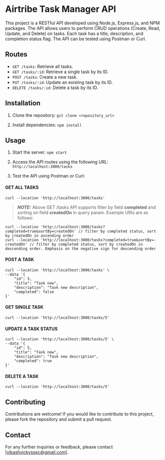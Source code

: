# Airtribe Task Manager API

This project is a RESTful API developed using Node.js, Express.js, and NPM packages. The API allows users to perform CRUD operations (Create, Read, Update, and Delete) on tasks. Each task has a title, description, and completion status flag. The API can be tested using Postman or Curl.

## Routes

- `GET /tasks`: Retrieve all tasks.
- `GET /tasks/:id`: Retrieve a single task by its ID.
- `POST /tasks`: Create a new task.
- `PUT /tasks/:id`: Update an existing task by its ID.
- `DELETE /tasks/:id`: Delete a task by its ID.

## Installation

1. Clone the repository:
``` git clone <repository_url> ```

2. Install dependencies:
``` npm install ```


## Usage

1. Start the server:
``` npm start ```

2. Access the API routes using the following URL:
``` http://localhost:3000/tasks ```

3. Test the API using Postman or Curl:

#### GET ALL TASKS

``` 
curl --location 'http://localhost:3000/tasks' 
```

> **_NOTE:_**  Above GET /tasks API supports filter by field **completed** and sorting on field **createdOn** in query param. Example URIs are as follows:

``` 
curl --location 'http://localhost:3000/tasks?completed=true&sortBy=createdOn' // filter by completed status, sort by createdOn in ascending order
curl --location 'http://localhost:3000/tasks?completed=true&sortBy=-createdOn' // filter by completed status, sort by createdOn in descending order. Emphasis on the negative sign for descending order
```


#### POST A TASK

``` 
curl --location 'http://localhost:3000/tasks' \
--data '{
    "id": 5,
    "title": "Task new",
    "description": "Task new description",
    "completed": false
}' 

```

#### GET SINGLE TASK
``` 
curl --location 'http://localhost:3000/tasks/5' 
```

#### UPDATE A TASK STATUS
```
curl --location 'http://localhost:3000/tasks/5' \
--data '{
    "id": 5,
    "title": "Task new",
    "description": "Task new description",
    "completed": true
}'
```

#### DELETE A TASK
``` 
curl --location 'http://localhost:3000/tasks/5' 
```


## Contributing

Contributions are welcome! If you would like to contribute to this project, please fork the repository and submit a pull request.

## Contact

For any further inquiries or feedback, please contact [vikashvickyssec@gmail.com].
